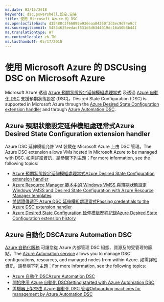 ```yaml
---
ms.date: 03/15/2018
keywords: dsc,powershell,設定,安裝
title: 使用 Microsoft Azure 的 DSC
ms.openlocfilehash: d35488c3f66895e930eaa84360f3d3ec9d74e9c7
ms.sourcegitcommit: 54534635eedacf531d8d6344019dc16a50b8b441
ms.translationtype: HT
ms.contentlocale: zh-TW
ms.lasthandoff: 05/17/2018
---
```

# <a name="using-dsc-on-microsoft-azure"></a><span data-ttu-id="1f485-103">使用 Microsoft Azure 的 DSC</span><span class="sxs-lookup"><span data-stu-id="1f485-103">Using DSC on Microsoft Azure</span></span>

<span data-ttu-id="1f485-104">Microsoft Azure 透過 [Azure 預期狀態設定延伸模組處理常式](/azure/virtual-machines/virtual-machines-windows-extensions-dsc-overview) 及透過 [Azure 自動化 DSC](/azure/automation/automation-dsc-overview) 支援預期狀態設定 (DSC)。</span><span class="sxs-lookup"><span data-stu-id="1f485-104">Desired State Configuration (DSC) is supported in Microsoft Azure through the [Azure Desired State Configuration extension handler](/azure/virtual-machines/virtual-machines-windows-extensions-dsc-overview) and through [Azure Automation DSC](/azure/automation/automation-dsc-overview).</span></span>

## <a name="azure-desired-state-configuration-extension-handler"></a><span data-ttu-id="1f485-105">Azure 預期狀態設定延伸模組處理常式</span><span class="sxs-lookup"><span data-stu-id="1f485-105">Azure Desired State Configuration extension handler</span></span>

<span data-ttu-id="1f485-106">Azure DSC 延伸模組允許 VM 裝載在 Microsoft Azure 上由 DSC 管理。</span><span class="sxs-lookup"><span data-stu-id="1f485-106">The Azure DSC extension allows VMs hosted in Microsoft Azure to be managed with DSC.</span></span>
<span data-ttu-id="1f485-107">如需詳細資訊，請參閱下列主題：</span><span class="sxs-lookup"><span data-stu-id="1f485-107">For more information, see the following topics:</span></span>

- [<span data-ttu-id="1f485-108">Azure 預期狀態設定延伸模組處理常式</span><span class="sxs-lookup"><span data-stu-id="1f485-108">Azure Desired State Configuration extension handler</span></span>](/azure/virtual-machines/virtual-machines-windows-extensions-dsc-overview)
- [<span data-ttu-id="1f485-109">Azure Resource Manager 範本中的 Windows VMSS 與預期狀態設定</span><span class="sxs-lookup"><span data-stu-id="1f485-109">Windows VMSS and Desired State Configuration with Azure Resource Manager templates</span></span>](/azure/virtual-machines/virtual-machines-windows-extensions-dsc-template)
- [<span data-ttu-id="1f485-110">將認證傳遞至 Azure DSC 延伸模組處理常式</span><span class="sxs-lookup"><span data-stu-id="1f485-110">Passing credentials to the Azure DSC extension handler</span></span>](/azure/virtual-machines/virtual-machines-windows-extensions-dsc-credentials)
- [<span data-ttu-id="1f485-111">Azure Desired State Configuration 延伸模組歷程記錄</span><span class="sxs-lookup"><span data-stu-id="1f485-111">Azure Desired State Configuration extension history</span></span>](azureDscexthistory.md)

## <a name="azure-automation-dsc"></a><span data-ttu-id="1f485-112">Azure 自動化 DSC</span><span class="sxs-lookup"><span data-stu-id="1f485-112">Azure Automation DSC</span></span>

<span data-ttu-id="1f485-113">[Azure 自動化服務](https://azure.microsoft.com/services/automation/) 可讓您從 Azure 內部管理 DSC 組態、資源及的受管理的節點。</span><span class="sxs-lookup"><span data-stu-id="1f485-113">The [Azure Automation service](https://azure.microsoft.com/services/automation/) allows you to manage DSC configurations, resources, and managed nodes from within Azure.</span></span> <span data-ttu-id="1f485-114">如需詳細資訊，請參閱下列主題：</span><span class="sxs-lookup"><span data-stu-id="1f485-114">For more information, see the following topics:</span></span>

- [<span data-ttu-id="1f485-115">Azure 自動化 DSC</span><span class="sxs-lookup"><span data-stu-id="1f485-115">Azure Automation DSC</span></span>](/azure/automation/automation-dsc-overview)
- [<span data-ttu-id="1f485-116">開始使用 Azure 自動化 DSC</span><span class="sxs-lookup"><span data-stu-id="1f485-116">Getting started with Azure Automation DSC</span></span>](/azure/automation/automation-dsc-getting-started)
- [<span data-ttu-id="1f485-117">將機器上架交由 Azure 自動化 DSC 管理</span><span class="sxs-lookup"><span data-stu-id="1f485-117">Onboarding machines for management by Azure Automation DSC</span></span>](/azure/automation/automation-dsc-onboarding)